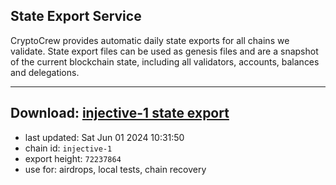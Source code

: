 ## State Export Service
CryptoCrew provides automatic daily state exports for all chains we validate. State export files can be used as genesis files and are a snapshot of the current blockchain state, including all validators, accounts, balances and delegations.

---
**Download: [injective-1 state export](https://dl-eu2.ccvalidators.com/SERVICE/injective/injective-1_export_72237864.json)**
---

- last updated: Sat Jun 01 2024 10:31:50
- chain id: `injective-1`
- export height: `72237864`
- use for: airdrops, local tests, chain recovery

